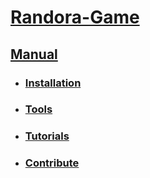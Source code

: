 # [Randora-Game](/README.md)

## [Manual](/manual/README.md)

* ### [Installation](/manual/installation/README.md)

* ### [Tools](/manual/tools/README.md)

* ### [Tutorials](/manual/tutorials/README.md)

* ### [Contribute](/manual/contribute/README.md)

